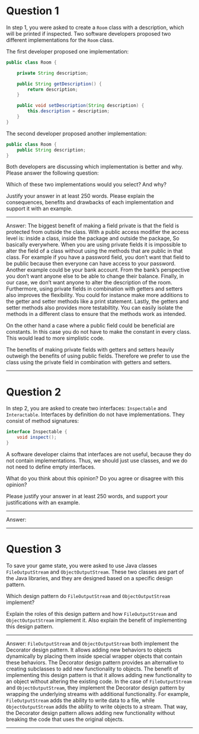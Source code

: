 # Question 1

In step 1, you were asked to create a `Room` class with a description, which will be printed if inspected. Two software developers proposed two different implementations for the `Room` class.

The first developer proposed one implementation:

```java
public class Room {

    private String description;

    public String getDescription() {
        return description;
    }

    public void setDescription(String description) {
        this.description = description;
    }
}
```

The second developer proposed another implementation:

```java
public class Room {
    public String description;
}
```

Both developers are discussing which implementation is better and why. Please answer the following question:

Which of these two implementations would you select? And why?

Justify your answer in at least 250 words. Please explain the consequences, benefits and drawbacks of each implementation and support it with an example.

___

Answer: The biggest benefit of making a field private is that the field is protected from outside the class. With a public access modifier the access level is: inside a class, inside the package and outside the package, So basically everywhere. When you are using private fields it is impossible to alter the field of a class without using the methods that are public in that class. For example if you have a password field, you don’t want that field to be public because then everyone can have access to your password. Another example could be your bank account. From the bank’s perspective you don’t want anyone else to be able to change their balance. Finally, in our case, we don’t want anyone to alter the description of the room.
Furthermore, using private fields in combination with getters and setters also improves the flexibility. You could for instance make more additions to the getter and setter methods like a print statement.
Lastly, the getters and setter methods also  provides more testabiltity. You can easily isolate the methods in a different class to ensure that the methods work as intended.

On the other hand a case where a public field could be beneficial are constants. In this case you do not have to make the constant in every class. This would lead to more simplistic code.

The benefits of making private fields with getters and setters heavily outweigh the benefits of using public fields. Therefore we prefer to use the class using the private field in combination with getters and setters.


___

# Question 2

In step 2, you are asked to create two interfaces: `Inspectable` and `Interactable`.
Interfaces by definition do not have implementations. They consist of method signatures:

```java
interface Inspectable {
    void inspect();
}
```

A software developer claims that interfaces are not useful, because they do not contain implementations. Thus, we should just use classes, and we do not need to define empty interfaces.

What do you think about this opinion? Do you agree or disagree with this opinion?

Please justify your answer in at least 250 words, and support your justifications with an example.

___

Answer:

___

# Question 3

To save your game state, you were asked to use Java classes `FileOutputStream` and `ObjectOutputStream`.
These two classes are part of the Java libraries, and they are designed based on a specific design pattern.

Which design pattern do `FileOutputStream` and `ObjectOutputStream` implement?

Explain the roles of this design pattern and how `FileOutputStream` and `ObjectOutputStream` implement it. Also explain the benefit of implementing this design pattern.

___

Answer: `FileOutputStream` and `ObjectOutputStream` both implement the Decorator design
pattern. It allows adding new behaviors to objects dynamically by placing them inside
special wrapper objects that contain these behaviors. The Decorator design pattern
provides an alternative to creating subclasses to add new functionality to objects. The benefit
of implementing this design pattern is that it allows adding new functionality to an object
without altering the existing code. In the case of `FileOutputStream` and
`ObjectOutputStream`, they implement the Decorator design pattern by wrapping the
underlying streams with additional functionality. For example, `FileOutputStream` adds
the ability to write data to a file, while `ObjectOutputStream` adds the ability to write
objects to a stream. That way, the Decorator design pattern allows adding new
functionality without breaking the code that uses the original objects.

___
